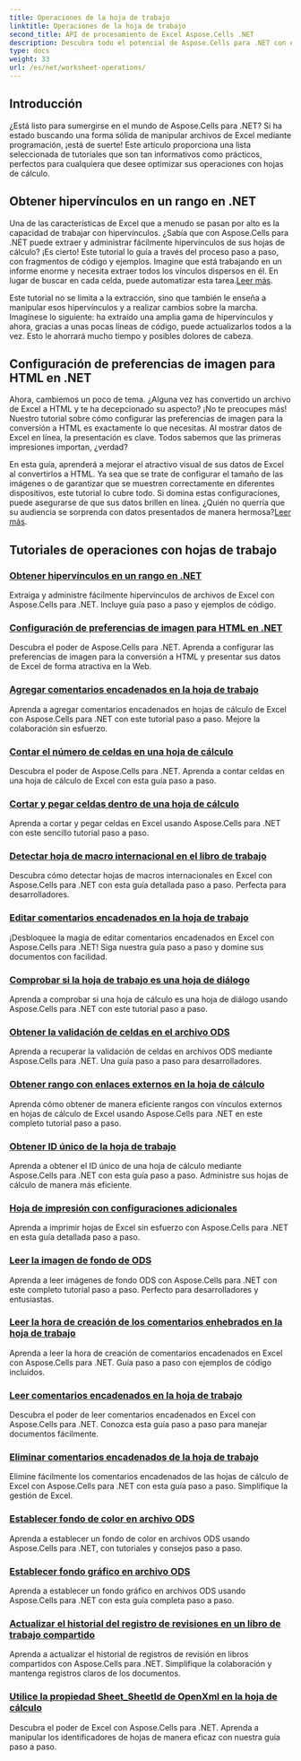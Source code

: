 ```yaml
---
title: Operaciones de la hoja de trabajo
linktitle: Operaciones de la hoja de trabajo
second_title: API de procesamiento de Excel Aspose.Cells .NET
description: Descubra todo el potencial de Aspose.Cells para .NET con estos tutoriales prácticos que cubren las operaciones de las hojas de cálculo y mejoran sus archivos de Excel.
type: docs
weight: 33
url: /es/net/worksheet-operations/
---
```

## Introducción

¿Está listo para sumergirse en el mundo de Aspose.Cells para .NET? Si ha estado buscando una forma sólida de manipular archivos de Excel mediante programación, ¡está de suerte! Este artículo proporciona una lista seleccionada de tutoriales que son tan informativos como prácticos, perfectos para cualquiera que desee optimizar sus operaciones con hojas de cálculo.

## Obtener hipervínculos en un rango en .NET

 Una de las características de Excel que a menudo se pasan por alto es la capacidad de trabajar con hipervínculos. ¿Sabía que con Aspose.Cells para .NET puede extraer y administrar fácilmente hipervínculos de sus hojas de cálculo? ¡Es cierto! Este tutorial lo guía a través del proceso paso a paso, con fragmentos de código y ejemplos. Imagine que está trabajando en un informe enorme y necesita extraer todos los vínculos dispersos en él. En lugar de buscar en cada celda, puede automatizar esta tarea.[Leer más](./get-hyperlinks-in-a-range/).

Este tutorial no se limita a la extracción, sino que también le enseña a manipular esos hipervínculos y a realizar cambios sobre la marcha. Imagínese lo siguiente: ha extraído una amplia gama de hipervínculos y ahora, gracias a unas pocas líneas de código, puede actualizarlos todos a la vez. Esto le ahorrará mucho tiempo y posibles dolores de cabeza.

## Configuración de preferencias de imagen para HTML en .NET

Ahora, cambiemos un poco de tema. ¿Alguna vez has convertido un archivo de Excel a HTML y te ha decepcionado su aspecto? ¡No te preocupes más! Nuestro tutorial sobre cómo configurar las preferencias de imagen para la conversión a HTML es exactamente lo que necesitas. Al mostrar datos de Excel en línea, la presentación es clave. Todos sabemos que las primeras impresiones importan, ¿verdad?

En esta guía, aprenderá a mejorar el atractivo visual de sus datos de Excel al convertirlos a HTML. Ya sea que se trate de configurar el tamaño de las imágenes o de garantizar que se muestren correctamente en diferentes dispositivos, este tutorial lo cubre todo. Si domina estas configuraciones, puede asegurarse de que sus datos brillen en línea. ¿Quién no querría que su audiencia se sorprenda con datos presentados de manera hermosa?[Leer más](./setting-image-preferences-for-html/).

## Tutoriales de operaciones con hojas de trabajo
### [Obtener hipervínculos en un rango en .NET](./get-hyperlinks-in-a-range/)
Extraiga y administre fácilmente hipervínculos de archivos de Excel con Aspose.Cells para .NET. Incluye guía paso a paso y ejemplos de código.
### [Configuración de preferencias de imagen para HTML en .NET](./setting-image-preferences-for-html/)
Descubra el poder de Aspose.Cells para .NET. Aprenda a configurar las preferencias de imagen para la conversión a HTML y presentar sus datos de Excel de forma atractiva en la Web.
### [Agregar comentarios encadenados en la hoja de trabajo](./add-threaded-comments/)
Aprenda a agregar comentarios encadenados en hojas de cálculo de Excel con Aspose.Cells para .NET con este tutorial paso a paso. Mejore la colaboración sin esfuerzo.
### [Contar el número de celdas en una hoja de cálculo](./count-cells/)
Descubra el poder de Aspose.Cells para .NET. Aprenda a contar celdas en una hoja de cálculo de Excel con esta guía paso a paso.
### [Cortar y pegar celdas dentro de una hoja de cálculo](./cut-and-paste-cells/)
Aprenda a cortar y pegar celdas en Excel usando Aspose.Cells para .NET con este sencillo tutorial paso a paso.
### [Detectar hoja de macro internacional en el libro de trabajo](./detect-international-macro-sheet/)
Descubra cómo detectar hojas de macros internacionales en Excel con Aspose.Cells para .NET con esta guía detallada paso a paso. Perfecta para desarrolladores.
### [Editar comentarios encadenados en la hoja de trabajo](./edit-threaded-comments/)
¡Desbloquee la magia de editar comentarios encadenados en Excel con Aspose.Cells para .NET! Siga nuestra guía paso a paso y domine sus documentos con facilidad.
### [Comprobar si la hoja de trabajo es una hoja de diálogo](./check-dialog-sheet/)
Aprenda a comprobar si una hoja de cálculo es una hoja de diálogo usando Aspose.Cells para .NET con este tutorial paso a paso.
### [Obtener la validación de celdas en el archivo ODS](./get-cell-validation-ods/)
Aprenda a recuperar la validación de celdas en archivos ODS mediante Aspose.Cells para .NET. Una guía paso a paso para desarrolladores.
### [Obtener rango con enlaces externos en la hoja de cálculo](./get-range-with-external-links/)
Aprenda cómo obtener de manera eficiente rangos con vínculos externos en hojas de cálculo de Excel usando Aspose.Cells para .NET en este completo tutorial paso a paso.
### [Obtener ID único de la hoja de trabajo](./get-worksheet-id/)
Aprenda a obtener el ID único de una hoja de cálculo mediante Aspose.Cells para .NET con esta guía paso a paso. Administre sus hojas de cálculo de manera más eficiente.
### [Hoja de impresión con configuraciones adicionales](./print-sheet-with-settings/)
Aprenda a imprimir hojas de Excel sin esfuerzo con Aspose.Cells para .NET en esta guía detallada paso a paso.
### [Leer la imagen de fondo de ODS](./read-ods-background/)
Aprenda a leer imágenes de fondo ODS con Aspose.Cells para .NET con este completo tutorial paso a paso. Perfecto para desarrolladores y entusiastas.
### [Leer la hora de creación de los comentarios enhebrados en la hoja de trabajo](./read-threaded-comment-created-time/)
Aprenda a leer la hora de creación de comentarios encadenados en Excel con Aspose.Cells para .NET. Guía paso a paso con ejemplos de código incluidos.
### [Leer comentarios encadenados en la hoja de trabajo](./read-threaded-comments/)
Descubra el poder de leer comentarios encadenados en Excel con Aspose.Cells para .NET. Conozca esta guía paso a paso para manejar documentos fácilmente.
### [Eliminar comentarios encadenados de la hoja de trabajo](./remove-threaded-comments/)
Elimine fácilmente los comentarios encadenados de las hojas de cálculo de Excel con Aspose.Cells para .NET con esta guía paso a paso. Simplifique la gestión de Excel.
### [Establecer fondo de color en archivo ODS](./set-ods-colored-background/)
Aprenda a establecer un fondo de color en archivos ODS usando Aspose.Cells para .NET, con tutoriales y consejos paso a paso.
### [Establecer fondo gráfico en archivo ODS](./set-ods-graphic-background/)
Aprenda a establecer un fondo gráfico en archivos ODS usando Aspose.Cells para .NET con esta guía completa paso a paso.
### [Actualizar el historial del registro de revisiones en un libro de trabajo compartido](./update-revision-log-history/)
Aprenda a actualizar el historial de registros de revisión en libros compartidos con Aspose.Cells para .NET. Simplifique la colaboración y mantenga registros claros de los documentos.
### [Utilice la propiedad Sheet_SheetId de OpenXml en la hoja de cálculo](./utilize-sheet-sheetid-property/)
Descubra el poder de Excel con Aspose.Cells para .NET. Aprenda a manipular los identificadores de hojas de manera eficaz con nuestra guía paso a paso.